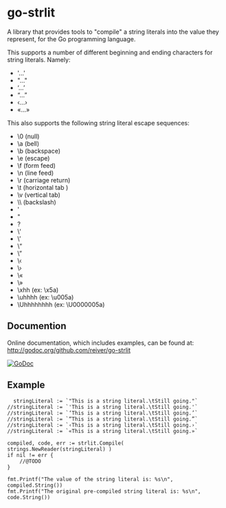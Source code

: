 # go-strlit

A library that provides tools to "compile" a string literals into the value they represent, for the Go programming language.

This supports a number of different beginning and ending characters for string literals. Namely:
* '...'
* "..."
* ‘...’
* “...”
* ‹...›
* «...»

This also supports the following string literal escape sequences:
* \0 (null)
* \a (bell)
* \b (backspace)
* \e (escape)
* \f (form feed)
* \n (line feed)
* \r (carriage return)
* \t (horizontal tab )
* \v (vertical tab)
* \\\\ (backslash)
* \'
* \"
* \?
* \‘
* \’
* \“
* \”
* \‹
* \›
* \«
* \»
* \xhh       (ex:       \x5a)
* \uhhhh     (ex:     \u005a)
* \Uhhhhhhhh (ex: \U0000005a)


## Documention

Online documentation, which includes examples, can be found at: http://godoc.org/github.com/reiver/go-strlit

[![GoDoc](https://godoc.org/github.com/reiver/go-strlit?status.svg)](https://godoc.org/github.com/reiver/go-strlit)


## Example
```
  stringLiteral := `"This is a string literal.\tStill going."`
//stringLiteral := `'This is a string literal.\tStill going.'`
//stringLiteral := `‘This is a string literal.\tStill going.’`
//stringLiteral := `“This is a string literal.\tStill going.”`
//stringLiteral := `‹This is a string literal.\tStill going.›`
//stringLiteral := `«This is a string literal.\tStill going.»`

compiled, code, err := strlit.Compile( strings.NewReader(stringLiteral) )
if nil != err {
	//@TODO
}

fmt.Printf("The value of the string literal is: %s\n", compiled.String())
fmt.Printf("The original pre-compiled string literal is: %s\n", code.String())
```
